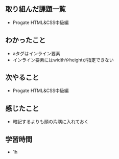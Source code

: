 ## 取り組んだ課題一覧
- Progate HTML&CSS中級編

## わかったこと
- aタグはインライン要素
- インライン要素にはwidthやheightが指定できない

## 次やること
- Progate HTML&CSS中級編

## 感じたこと
- 暗記するよりも頭の片隅に入れておく

## 学習時間
- 1h
